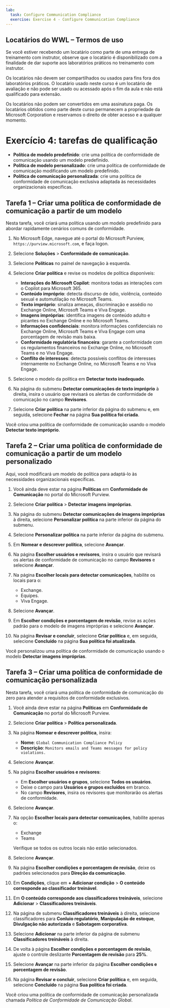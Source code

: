 ```yaml
---
lab:
  task: Configure Communication Compliance
  exercise: Exercise 4 - Configure Communication Compliance
---
```

## Locatários do WWL – Termos de uso

Se você estiver recebendo um locatário como parte de uma entrega de treinamento com instrutor, observe que o locatário é disponibilizado com a finalidade de dar suporte aos laboratórios práticos no treinamento com instrutor.

Os locatários não devem ser compartilhados ou usados para fins fora dos laboratórios práticos. O locatário usado neste curso é um locatário de avaliação e não pode ser usado ou acessado após o fim da aula e não está qualificado para extensão.

Os locatários não podem ser convertidos em uma assinatura paga. Os locatários obtidos como parte deste curso permanecem a propriedade da Microsoft Corporation e reservamos o direito de obter acesso e a qualquer momento.

# Exercício 4: tarefas de qualificação

- **Política de modelo predefinido**: crie uma política de conformidade de comunicação usando um modelo predefinido.
- **Política de modelo personalizado**: crie uma política de conformidade de comunicação modificando um modelo predefinido.
- **Política de comunicação personalizada**: crie uma política de conformidade de comunicação exclusiva adaptada às necessidades organizacionais específicas.

## Tarefa 1 – Criar uma política de conformidade de comunicação a partir de um modelo

Nesta tarefa, você criará uma política usando um modelo predefinido para abordar rapidamente cenários comuns de conformidade.

1. No Microsoft Edge, navegue até o portal do Microsoft Purview, `https://purview.microsoft.com`, e faça logon.
1. Selecione **Soluções** > **Conformidade de comunicação**.
1. Selecione **Políticas** no painel de navegação à esquerda.
1. Selecione **Criar política** e revise os modelos de política disponíveis:

   - **Interações do Microsoft Copilot**: monitora todas as interações com o Copilot para Microsoft 365.
   - **Conteúdo impróprio**: detecta discurso de ódio, violência, conteúdo sexual e automutilação no Microsoft Teams.
   - **Texto impróprio**: sinaliza ameaças, discriminação e assédio no Exchange Online, Microsoft Teams e Viva Engage.
   - **Imagens impróprias**: identifica imagens de conteúdo adulto e picantes no Exchange Online e no Microsoft Teams.
   - **Informações confidenciais**: monitora informações confidenciais no Exchange Online, Microsoft Teams e Viva Engage com uma porcentagem de revisão mais baixa.
   - **Conformidade regulatória financeira**: garante a conformidade com os regulamentos financeiros no Exchange Online, no Microsoft Teams e no Viva Engage.
   - **Conflito de interesses**: detecta possíveis conflitos de interesses internamente no Exchange Online, no Microsoft Teams e no Viva Engage.

1. Selecione o modelo da política em **Detectar texto inadequado**.
1. Na página do submenu **Detectar comunicações de texto impróprio** à direita, insira o usuário que revisará os alertas de conformidade de comunicação no campo **Revisores**.
1. Selecione **Criar política** na parte inferior da página do submenu e, em seguida, selecione **Fechar** na página **Sua política foi criada**.

Você criou uma política de conformidade de comunicação usando o modelo **Detectar texto impróprio**.

## Tarefa 2 – Criar uma política de conformidade de comunicação a partir de um modelo personalizado

Aqui, você modificará um modelo de política para adaptá-lo às necessidades organizacionais específicas.

1. Você ainda deve estar na página **Políticas** em **Conformidade de Comunicação** no portal do Microsoft Purview.
1. Selecione **Criar política** > **Detectar imagens impróprias**.
1. Na página do submenu **Detectar comunicações de imagens impróprias** à direita, selecione **Personalizar política** na parte inferior da página do submenu.
1. Selecione **Personalizar política** na parte inferior da página do submenu.
1. Em **Nomear e descrever política**, selecione **Avançar**.
1. Na página **Escolher usuários e revisores**, insira o usuário que revisará os alertas de conformidade de comunicação no campo **Revisores** e selecione **Avançar**.
1. Na página **Escolher locais para detectar comunicações**, habilite os locais para o:

   - Exchange.
   - Equipes.
   - Viva Engage.

1. Selecione **Avançar**.
1. Em **Escolher condições e porcentagem de revisão**, revise as ações padrão para o modelo de imagens impróprias e selecione **Avançar**.
1. Na página **Revisar e concluir**, selecione **Criar política** e, em seguida, selecione **Concluído** na página **Sua política foi atualizada**.

Você personalizou uma política de conformidade de comunicação usando o modelo **Detectar imagens impróprias**.

## Tarefa 3 – Criar uma política de conformidade de comunicação personalizada

Nesta tarefa, você criará uma política de conformidade de comunicação do zero para atender a requisitos de conformidade exclusivos.

1. Você ainda deve estar na página **Políticas** em **Conformidade de Comunicação** no portal do Microsoft Purview.
1. Selecione **Criar política** > **Política personalizada**.
1. Na página **Nomear e descrever política**, insira:

   - **Nome**: `Global Communication Compliance Policy`
   - **Descrição**: `Monitors emails and Teams messages for policy violations.`

1. Selecione **Avançar**.
1. Na página **Escolher usuários e revisores**:

   - Em **Escolher usuários e grupos**, selecione **Todos os usuários**.
   - Deixe o campo para **Usuários e grupos excluídos** em branco.
   - No campo **Revisores**, insira os revisores que monitorarão os alertas de conformidade.

1. Selecione **Avançar**.
1. Na opção **Escolher locais para detectar comunicações**, habilite apenas o:

   - Exchange
   - Teams

   Verifique se todos os outros locais não estão selecionados.

1. Selecione **Avançar**.
1. Na página **Escolher condições e porcentagem de revisão**, deixe os padrões selecionados para **Direção da comunicação**.
1. Em **Condições**, clique em **+ Adicionar condição** > **O conteúdo corresponde ao classificador treinável**.
1. Em **O conteúdo corresponde aos classificadores treináveis**, selecione **Adicionar** > **Classificadores treináveis**.
1. Na página de submenu **Classificadores treináveis** à direita, selecione classificadores para **Conluio regulatório**, **Manipulação de estoque**, **Divulgação não autorizada** e **Sabotagem corporativa**.
1. Selecione **Adicionar** na parte inferior da página de submenu **Classificadores treináveis** à direita.
1. De volta à página **Escolher condições e porcentagem de revisão**, ajuste o controle deslizante **Porcentagem de revisão** para **25%**.
1. Selecione **Avançar** na parte inferior da página **Escolher condições e porcentagem de revisão**.
1. Na página **Revisar e concluir**, selecione **Criar política** e, em seguida, selecione **Concluído** na página **Sua política foi criada**.

Você criou uma política de conformidade de comunicação personalizada chamada _Política de Conformidade de Comunicação Global_.
